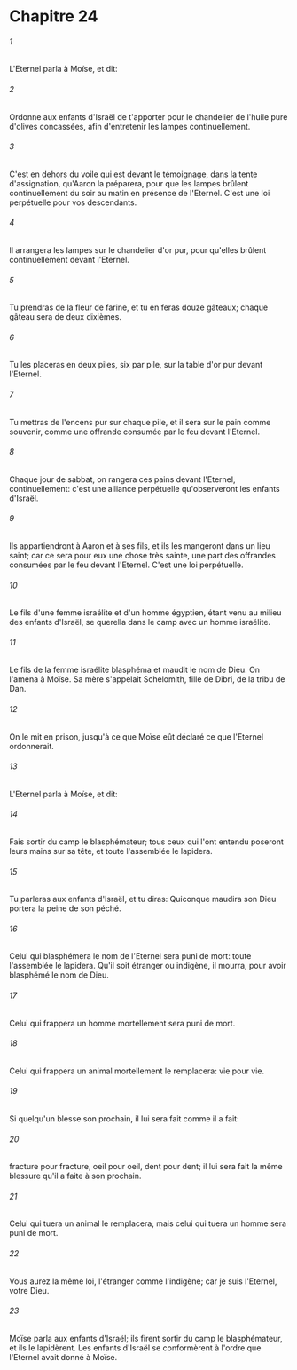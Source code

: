 # Chapitre 24

###### 1
L'Eternel parla à Moïse, et dit:
###### 2
Ordonne aux enfants d'Israël de t'apporter pour le chandelier de l'huile pure d'olives concassées, afin d'entretenir les lampes continuellement.
###### 3
C'est en dehors du voile qui est devant le témoignage, dans la tente d'assignation, qu'Aaron la préparera, pour que les lampes brûlent continuellement du soir au matin en présence de l'Eternel. C'est une loi perpétuelle pour vos descendants.
###### 4
Il arrangera les lampes sur le chandelier d'or pur, pour qu'elles brûlent continuellement devant l'Eternel.
###### 5
Tu prendras de la fleur de farine, et tu en feras douze gâteaux; chaque gâteau sera de deux dixièmes.
###### 6
Tu les placeras en deux piles, six par pile, sur la table d'or pur devant l'Eternel.
###### 7
Tu mettras de l'encens pur sur chaque pile, et il sera sur le pain comme souvenir, comme une offrande consumée par le feu devant l'Eternel.
###### 8
Chaque jour de sabbat, on rangera ces pains devant l'Eternel, continuellement: c'est une alliance perpétuelle qu'observeront les enfants d'Israël.
###### 9
Ils appartiendront à Aaron et à ses fils, et ils les mangeront dans un lieu saint; car ce sera pour eux une chose très sainte, une part des offrandes consumées par le feu devant l'Eternel. C'est une loi perpétuelle.
###### 10
Le fils d'une femme israélite et d'un homme égyptien, étant venu au milieu des enfants d'Israël, se querella dans le camp avec un homme israélite.
###### 11
Le fils de la femme israélite blasphéma et maudit le nom de Dieu. On l'amena à Moïse. Sa mère s'appelait Schelomith, fille de Dibri, de la tribu de Dan.
###### 12
On le mit en prison, jusqu'à ce que Moïse eût déclaré ce que l'Eternel ordonnerait.
###### 13
L'Eternel parla à Moïse, et dit:
###### 14
Fais sortir du camp le blasphémateur; tous ceux qui l'ont entendu poseront leurs mains sur sa tête, et toute l'assemblée le lapidera.
###### 15
Tu parleras aux enfants d'Israël, et tu diras: Quiconque maudira son Dieu portera la peine de son péché.
###### 16
Celui qui blasphémera le nom de l'Eternel sera puni de mort: toute l'assemblée le lapidera. Qu'il soit étranger ou indigène, il mourra, pour avoir blasphémé le nom de Dieu.
###### 17
Celui qui frappera un homme mortellement sera puni de mort.
###### 18
Celui qui frappera un animal mortellement le remplacera: vie pour vie.
###### 19
Si quelqu'un blesse son prochain, il lui sera fait comme il a fait:
###### 20
fracture pour fracture, oeil pour oeil, dent pour dent; il lui sera fait la même blessure qu'il a faite à son prochain.
###### 21
Celui qui tuera un animal le remplacera, mais celui qui tuera un homme sera puni de mort.
###### 22
Vous aurez la même loi, l'étranger comme l'indigène; car je suis l'Eternel, votre Dieu.
###### 23
Moïse parla aux enfants d'Israël; ils firent sortir du camp le blasphémateur, et ils le lapidèrent. Les enfants d'Israël se conformèrent à l'ordre que l'Eternel avait donné à Moïse.
